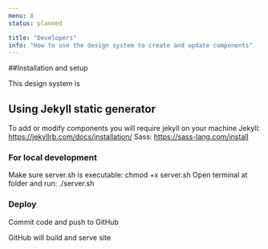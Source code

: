 ```yaml
---
menu: 8
status: planned

title: "Developers"
info: "How to use the design system to create and update components"
---
```


##Installation and setup

This design system is


## Using Jekyll static generator

To add or modify components you will require jekyll on your machine
Jekyll: https://jekyllrb.com/docs/installation/
Sass: https://sass-lang.com/install

### For local development

Make sure server.sh is executable: chmod +x server.sh
Open terminal at folder and run: ./server.sh

### Deploy

Commit code and push to GitHub

GitHub will build and serve site
